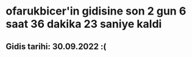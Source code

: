 # ofarukbicer'in gidisine son 2 gun 6 saat 36 dakika 23 saniye kaldi

## Gidis tarihi: 30.09.2022 :(